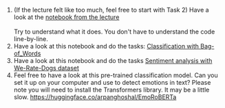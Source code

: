 1. (If the lecture felt like too much, feel free to start with Task 2)
Have a look at the [notebook from the lecture](./classification-lecture.ipynb)<br><br>
Try to understand what it does. You don't have to understand the code line-by-line.
2. Have a look at this notebook and do the tasks: [Classification with Bag-of_Words](./mb-classification-with-bow.ipynb)
3. Have a look at this notebook and do the tasks [Sentiment analysis with We-Rate-Dogs dataset](./we-rate-dogs-sentiment-analysis.ipynb)
4. Feel free to have a look at this pre-trained classification model. Can you set it up on your computer and use to detect emotions in text?
Please note you will need to install the Transformers library. It may be a little slow.
https://huggingface.co/arpanghoshal/EmoRoBERTa